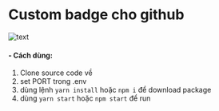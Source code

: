 # Custom badge cho github

![text](https://badg9.herokuapp.com/:owner/:repo)

#### - Cách dùng:

1. Clone source code về
2. set PORT trong .env
3. dùng lệnh `yarn install` hoặc `npm i` để download package
4. dùng `yarn start` hoặc `npm start` để run
